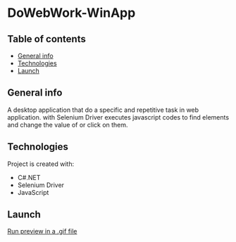 # DoWebWork-WinApp
## Table of contents
* [General info](#general-info)
* [Technologies](#technologies)
* [Launch](#Launch)

## General info
A desktop application that do a specific and repetitive task in web application. with Selenium Driver executes javascript codes 
to find elements and change the value of or click on them.
	
## Technologies
Project is created with:
 * C#.NET
 * Selenium Driver
 * JavaScript
	
## Launch
[Run preview in a .gif file](./Help/DoWebJob-Running-Review.gif)

